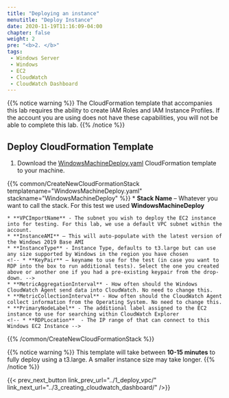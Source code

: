```yaml
---
title: "Deploying an instance"
menutitle: "Deploy Instance"
date: 2020-11-19T11:16:09-04:00
chapter: false
weight: 2
pre: "<b>2. </b>"
tags:
 - Windows Server
 - Windows
 - EC2
 - CloudWatch
 - CloudWatch Dashboard
---
```


{{% notice warning %}}
The CloudFormation template that accompanies this lab requires the ability to create IAM Roles and IAM Instance Profiles.  If the account you are using does not have these capabilities, you will not be able to complete this lab.
{{% /notice %}}


<!-- ## Create EC2 KeyPair -->
<!-- Make sure they have a EC2 KeyPair first, then run the CFN -->
<!-- {{% common/CreateEC2KeyPair keypairname="wapetestlab" %}} -->

## Deploy CloudFormation Template

1. Download the [WindowsMachineDeploy.yaml](/Performance/100_Monitoring_Windows_EC2_CloudWatch/Code/WindowsMachineDeploy.yaml) CloudFormation template to your machine.


{{% common/CreateNewCloudFormationStack templatename="WindowsMachineDeploy.yaml" stackname="WindowsMachineDeploy" %}}
    * **Stack Name** – Whatever you want to call the stack. For this test we used **WindowsMachineDeploy**

    * **VPCImportName** - The subnet you wish to deploy the EC2 instance into for testing. For this lab, we use a default VPC subnet within the account.
    * **InstanceAMI** – This will auto-populate with the latest version of the Windows 2019 Base AMI
    * **InstanceType** - Instance Type, defaults to t3.large but can use any size supported by Windows in the region you have chosen
    <!-- * **KeyPair** – keyname to use for the test (in case you want to RDP into the box to run additional tests). Select the one you created above or another one if you had a pre-existing keypair from the drop-down. -->
    * **MetricAggregationInterval** - How often should the Windows CloudWatch Agent send data into CloudWatch. No need to change this.
    * **MetricCollectionInterval** - How often should the CloudWatch Agent collect information from the Operating System. No need to change this.
    * **PrimaryNodeLabel** - The additional label assigned to the EC2 instance to use for searching within CloudWatch Explorer
    <!-- * **RDPLocation**  - The IP range of that can connect to this Windows EC2 Instance -->

{{% /common/CreateNewCloudFormationStack %}}

{{% notice warning %}}
This template will take between **10-15 minutes** to fully deploy using a t3.large. A smaller instance size may take longer.
{{% /notice %}}

{{< prev_next_button link_prev_url="../1_deploy_vpc/" link_next_url="../3_creating_cloudwatch_dashboard/" />}}

